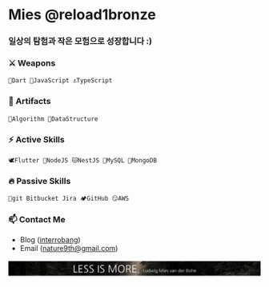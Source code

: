 # Mies @reload1bronze

### 일상의 탐험과 작은 모험으로 성장합니다 :)

### ⚔️ Weapons
```dart
🎯Dart 🐥JavaScript ⚓TypeScript  
```

### 🔮 Artifacts
```dart
🤔Algorithm 💬DataStructure
```

### ⚡ Active Skills
```dart
🕊️Flutter 🦕NodeJS 🐱NestJS 🐬MySQL 🍃MongoDB   
```

### 🔥 Passive Skills
```dart
🚩git Bitbucket Jira 🏕️GitHub 😏AWS
```

### 📫 Contact Me
- Blog (<a href="https://bit.ly/3EYvpfh">interrobang</a>)
- Email (nature9th@gmail.com)

![less_is_more](./LessIsMore.png)
